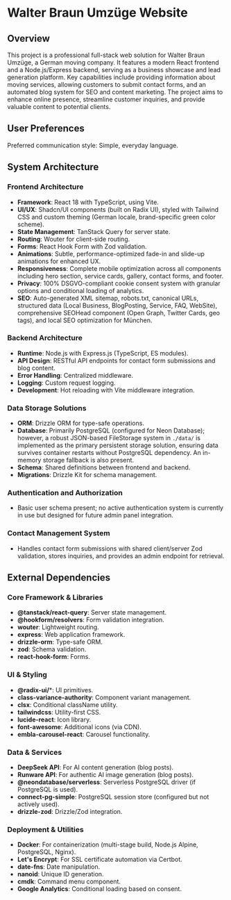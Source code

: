 # Walter Braun Umzüge Website

## Overview
This project is a professional full-stack web solution for Walter Braun Umzüge, a German moving company. It features a modern React frontend and a Node.js/Express backend, serving as a business showcase and lead generation platform. Key capabilities include providing information about moving services, allowing customers to submit contact forms, and an automated blog system for SEO and content marketing. The project aims to enhance online presence, streamline customer inquiries, and provide valuable content to potential clients.

## User Preferences
Preferred communication style: Simple, everyday language.

## System Architecture

### Frontend Architecture
- **Framework**: React 18 with TypeScript, using Vite.
- **UI/UX**: Shadcn/UI components (built on Radix UI), styled with Tailwind CSS and custom theming (German locale, brand-specific green color scheme).
- **State Management**: TanStack Query for server state.
- **Routing**: Wouter for client-side routing.
- **Forms**: React Hook Form with Zod validation.
- **Animations**: Subtle, performance-optimized fade-in and slide-up animations for enhanced UX.
- **Responsiveness**: Complete mobile optimization across all components including hero section, service cards, gallery, contact forms, and footer.
- **Privacy**: 100% DSGVO-compliant cookie consent system with granular options and conditional loading of analytics.
- **SEO**: Auto-generated XML sitemap, robots.txt, canonical URLs, structured data (Local Business, BlogPosting, Service, FAQ, WebSite), comprehensive SEOHead component (Open Graph, Twitter Cards, geo tags), and local SEO optimization for München.

### Backend Architecture
- **Runtime**: Node.js with Express.js (TypeScript, ES modules).
- **API Design**: RESTful API endpoints for contact form submissions and blog content.
- **Error Handling**: Centralized middleware.
- **Logging**: Custom request logging.
- **Development**: Hot reloading with Vite middleware integration.

### Data Storage Solutions
- **ORM**: Drizzle ORM for type-safe operations.
- **Database**: Primarily PostgreSQL (configured for Neon Database); however, a robust JSON-based FileStorage system in `./data/` is implemented as the primary persistent storage solution, ensuring data survives container restarts without PostgreSQL dependency. An in-memory storage fallback is also present.
- **Schema**: Shared definitions between frontend and backend.
- **Migrations**: Drizzle Kit for schema management.

### Authentication and Authorization
- Basic user schema present; no active authentication system is currently in use but designed for future admin panel integration.

### Contact Management System
- Handles contact form submissions with shared client/server Zod validation, stores inquiries, and provides an admin endpoint for retrieval.

## External Dependencies

### Core Framework & Libraries
- **@tanstack/react-query**: Server state management.
- **@hookform/resolvers**: Form validation integration.
- **wouter**: Lightweight routing.
- **express**: Web application framework.
- **drizzle-orm**: Type-safe ORM.
- **zod**: Schema validation.
- **react-hook-form**: Forms.

### UI & Styling
- **@radix-ui/***: UI primitives.
- **class-variance-authority**: Component variant management.
- **clsx**: Conditional className utility.
- **tailwindcss**: Utility-first CSS.
- **lucide-react**: Icon library.
- **font-awesome**: Additional icons (via CDN).
- **embla-carousel-react**: Carousel functionality.

### Data & Services
- **DeepSeek API**: For AI content generation (blog posts).
- **Runware API**: For authentic AI image generation (blog posts).
- **@neondatabase/serverless**: Serverless PostgreSQL driver (if PostgreSQL is used).
- **connect-pg-simple**: PostgreSQL session store (configured but not actively used).
- **drizzle-zod**: Drizzle/Zod integration.

### Deployment & Utilities
- **Docker**: For containerization (multi-stage build, Node.js Alpine, PostgreSQL, Nginx).
- **Let's Encrypt**: For SSL certificate automation via Certbot.
- **date-fns**: Date manipulation.
- **nanoid**: Unique ID generation.
- **cmdk**: Command menu component.
- **Google Analytics**: Conditional loading based on consent.
```